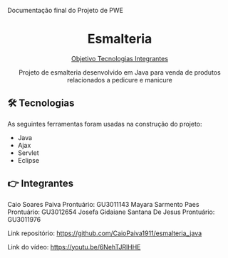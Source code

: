 Documentação final do Projeto de PWE

<h1 align="center"> Esmalteria </h1>

<p align="center">
  <a href="#objetivo"> Objetivo </a> 
  <a href="#ferramentas"> Tecnologias </a>
  <a href="#Integrantes"> Integrantes </a>
</p>

<p align="center" class="#objetivo">Projeto de esmalteria desenvolvido em Java para venda de produtos relacionados a pedicure e manicure</p>


## 🛠️ Tecnologias
As seguintes ferramentas foram usadas na construção do projeto:
- Java
- Ajax
- Servlet
- Eclipse
  
## 👉 Integrantes
Caio Soares Paiva Prontuário: GU3011143
Mayara Sarmento Paes Prontuário: GU3012654
Josefa Gidaiane Santana De Jesus Prontuário: GU3011976


Link repositório:
https://github.com/CaioPaiva1911/esmalteria_java

Link do vídeo:
https://youtu.be/6NehTJRlHHE


